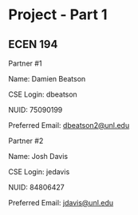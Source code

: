 
# Project - Part 1
## ECEN 194

Partner #1

Name: Damien Beatson

CSE Login: dbeatson

NUID: 75090199

Preferred Email: dbeatson2@unl.edu

Partner #2

Name: Josh Davis

CSE Login: jedavis

NUID: 84806427

Preferred Email: jdavis@unl.edu
